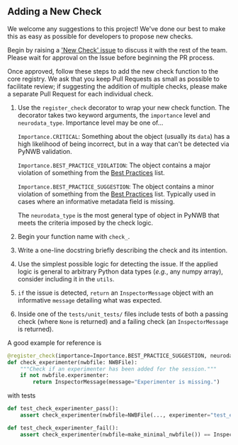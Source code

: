 ## Adding a New Check

We welcome any suggestions to this project! We've done our best to make this as easy as possible for developers to propose new checks.

Begin by raising a ['New Check' issue](https://github.com/NeurodataWithoutBorders/nwbinspector/issues/new/choose) to discuss it with the rest of the team. Please wait for approval on the Issue before beginning the PR process.

Once approved, follow these steps to add the new check function to the core registry. We ask that you keep Pull Requests as small as possible to facilitate review; if suggesting the addition of multiple checks, please make a separate Pull Request for each individual check.

1) Use the `register_check` decorator to wrap your new check function. The decorator takes two keyword arguments, the `importance` level and `neurodata_type`.
    Importance level may be one of...

    `Importance.CRITICAL`: Something about the object (usually its `data`) has a high likelihood of being incorrect, but in a way that can't be detected via PyNWB validation.

    `Importance.BEST_PRACTICE_VIOLATION`: The object contains a major violation of something from the [Best Practices](https://www.nwb.org/best-practices/) list.

    `Importance.BEST_PRACTICE_SUGGESTION`: The object contains a minor violation of something from the [Best Practices](https://www.nwb.org/best-practices/) list. Typically used in cases where an informative metadata field is missing.

    The `neurodata_type` is the most general type of object in PyNWB that meets the criteria imposed by the check logic.

2) Begin your function name with `check_`.
3) Write a one-line docstring briefly describing the check and its intention.
4) Use the simplest possible logic for detecting the issue. If the applied logic is general to arbitrary Python data types (_e.g._, any numpy array), consider including it in the `utils`.
5) `if` the issue is detected, `return` an `InspectorMessage` object with an informative `message` detailing what was expected.
6) Inside one of the `tests/unit_tests/` files include tests of both a passing check (where `None` is returned) and a failing check (an `InspectorMessage` is returned).

A good example for reference is

```python
@register_check(importance=Importance.BEST_PRACTICE_SUGGESTION, neurodata_type=NWBFile)
def check_experimenter(nwbfile: NWBFile):
    """Check if an experimenter has been added for the session."""
    if not nwbfile.experimenter:
        return InspectorMessage(message="Experimenter is missing.")
```

with tests

```python
def test_check_experimenter_pass():
    assert check_experimenter(nwbfile=NWBFile(..., experimenter="test_experimenter")) is None

def test_check_experimenter_fail():
    assert check_experimenter(nwbfile=make_minimal_nwbfile()) == InspectorMessage(message="Experimenter is missing.")
```
